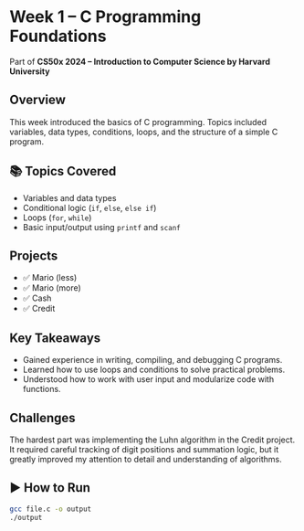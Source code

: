 # Week 1 – C Programming Foundations 

 Part of **CS50x 2024 – Introduction to Computer Science by Harvard University**

##  Overview
This week introduced the basics of C programming. Topics included variables, data types, conditions, loops, and the structure of a simple C program.

## 📚 Topics Covered
- Variables and data types
- Conditional logic (`if`, `else`, `else if`)
- Loops (`for`, `while`)
- Basic input/output using `printf` and `scanf`

##  Projects
- ✅ Mario (less)
- ✅ Mario (more)
- ✅ Cash
- ✅ Credit

##  Key Takeaways
- Gained experience in writing, compiling, and debugging C programs.
- Learned how to use loops and conditions to solve practical problems.
- Understood how to work with user input and modularize code with functions.

##  Challenges
The hardest part was implementing the Luhn algorithm in the Credit project. It required careful tracking of digit positions and summation logic, but it greatly improved my attention to detail and understanding of algorithms.

## ▶ How to Run
```bash
gcc file.c -o output
./output
